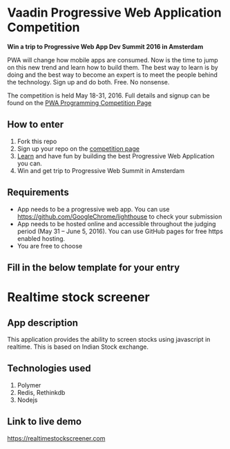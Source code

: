 # Vaadin Progressive Web Application Competition

**Win a trip to Progressive Web App Dev Summit 2016 in Amsterdam**

PWA will change how mobile apps are consumed. Now is the time to jump on this new trend and learn how to build them. The best way to learn is by doing and the best way to become an expert is to meet the people behind the technology. Sign up and do both. Free. No nonsense.


The competition is held May 18-31, 2016. Full details and signup can be found on the [PWA Programming Competition Page](https://vaadin.com/pwa-competition)

## How to enter

1. Fork this repo
2. Sign up your repo on the [competition page](https://vaadin.com/pwa-competition)
3. [Learn](https://vaadin.com/pwa-competition#learn) and have fun by building the best Progressive Web Application you can.
4. Win and get trip to Progressive Web Summit in Amsterdam

## Requirements
- App needs to be a progressive web app. You can use https://github.com/GoogleChrome/lighthouse to check your submission
- App needs to be hosted online and accessible throughout the judging period (May 31 – June 5, 2016). You can use GitHub pages for free https enabled hosting.
- You are free to choose

Fill in the below template for your entry
-------------------------------------------------------------------------------


# Realtime stock screener

## App description

This application provides the ability to screen stocks using javascript in realtime. This is based on Indian Stock exchange.


## Technologies used

1. Polymer
2. Redis, Rethinkdb
3. Nodejs


## Link to live demo
https://realtimestockscreener.com
